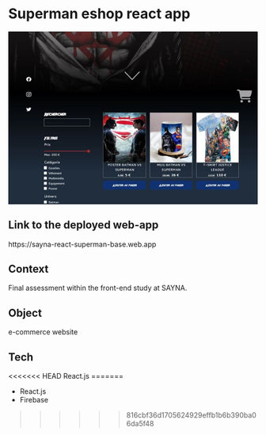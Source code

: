 # Superman eshop react app
<div style="display: flex; justify-content: center;">
<img src='./src/assets/images/superman-eshop.jpg'>
</div>

<h2> Link to the deployed web-app </h2> https://sayna-react-superman-base.web.app


<h2>Context</h2>
Final assessment within the front-end study at SAYNA.

<h2>Object</h2>
e-commerce website

<h2>Tech</h2>
<<<<<<< HEAD
React.js
=======
<ul>
<li>React.js</li>
<li>Firebase</li>
</ul

>>>>>>> 816cbf36d1705624929effb1b6b390ba06da5f48
